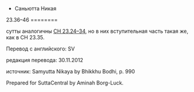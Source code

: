 









* Саньютта Никая


23\.36–46
\=\=\=\=\=\=\=\=



сутты аналогичны [СН 23\.24–34](/sn23\.23\-33/ru/sv\#sv24\-\-sv34), но в них вступительная часть такая же, как в СН 23\.35\.



Перевод с английского: SV


редакция перевода: 30\.11\.2012


источник: Samyutta Nikaya by Bhikkhu Bodhi, p\. 990


Prepared for SuttaCentral by Aminah Borg\-Luck\.






